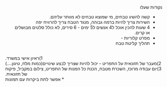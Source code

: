 <span dir="rtl" align="right">
    
נקודות שעלו

* קשה להשיג טבחים, מי שמוצא טבחים לא מוותר עליהם.
* השירות צריך להיות ברמה גבוהה, מנגד הטבח צריך להרוויח יפה
* 4 שעות להכין אוכל ל4 אנשים ל5 ימים - 6 סירים, לא כולל סלטים מבושלים או קרים.
* מפרט קלוריות - 
* תהליך קליטת טבח
<br>
	1)ראיון אישי במשרד.
	<br>
	2)מעבר של תזונאית על התפריט - יכול להיות שצריך לבצע שינויים(כמות מלח, טיגון....)
	<br>
	3)יום עבודה מרוכז, השכרת מטבח, הכנת כל המנות של התפריט, צילום במקביל, פיקוח של תזונאית.
	<br>
* אפשר לתת ביקרות עם תמונות
</span>


